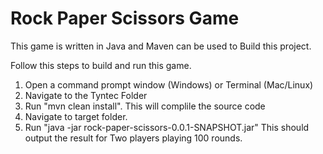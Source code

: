 # Rock Paper Scissors Game 

This game is written in Java and Maven can be used to Build this project.

Follow this steps to build and run this game.

1. Open a command prompt window (Windows) or Terminal (Mac/Linux)
2. Navigate to the Tyntec Folder
3. Run "mvn clean install". This will complile the source code
4. Navigate to target folder.
5. Run "java -jar rock-paper-scissors-0.0.1-SNAPSHOT.jar" This should output the result for Two players playing 100 rounds.
